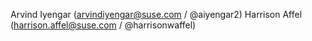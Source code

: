 Arvind Iyengar (arvindiyengar@suse.com / @aiyengar2)
Harrison Affel (harrison.affel@suse.com / @harrisonwaffel)